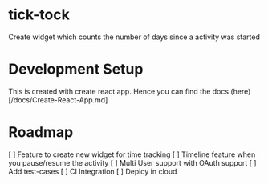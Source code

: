 # tick-tock

Create widget which counts the number of days since a activity was started

# Development Setup

This is created with create react app. Hence you can find the docs (here)[/docs/Create-React-App.md]

# Roadmap

[ ] Feature to create new widget for time tracking
[ ] Timeline feature when you pause/resume the activity
[ ] Multi User support with OAuth support
[ ] Add test-cases
[ ] CI Integration
[ ] Deploy in cloud
